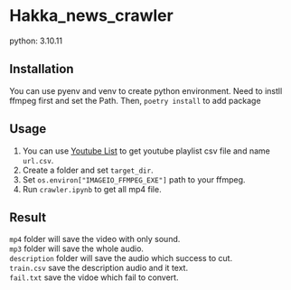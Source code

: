 # Hakka_news_crawler

python: 3.10.11

## Installation

You can use pyenv and venv to create python environment.
Need to instll ffmpeg first and set the Path.
Then, `poetry install` to add package

## Usage

1. You can use [Youtube List](https://jolantahuba.github.io/YT-Backup/) to get youtube playlist csv file and name `url.csv`.
2. Create a folder and set `target_dir`.
3. Set `os.environ["IMAGEIO_FFMPEG_EXE"]` path to your ffmpeg.
4. Run `crawler.ipynb` to get all mp4 file.

## Result

`mp4` folder will save the video with only sound.  
`mp3` folder will save the whole audio.  
`description` folder will save the audio which success to cut.  
`train.csv` save the description audio and it text.  
`fail.txt` save the vidoe which fail to convert.
